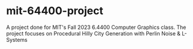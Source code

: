 # mit-64400-project
A project done for MIT's Fall 2023 6.4400 Computer Graphics class. The project focuses on Procedural Hilly City Generation with Perlin Noise &amp; L-Systems
